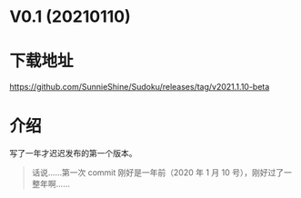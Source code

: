 ﻿# V0.1 (20210110)
# 下载地址

https://github.com/SunnieShine/Sudoku/releases/tag/v2021.1.10-beta

# 介绍

写了一年才迟迟发布的第一个版本。

> 话说……第一次 commit 刚好是一年前（2020 年 1 月 10 号），刚好过了一整年啊……